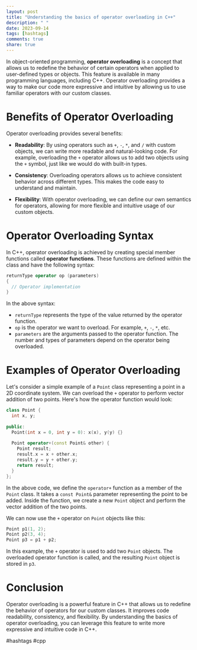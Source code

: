 ```yaml
---
layout: post
title: "Understanding the basics of operator overloading in C++"
description: " "
date: 2023-09-14
tags: [hashtags]
comments: true
share: true
---
```


In object-oriented programming, **operator overloading** is a concept that allows us to redefine the behavior of certain operators when applied to user-defined types or objects. This feature is available in many programming languages, including C++. Operator overloading provides a way to make our code more expressive and intuitive by allowing us to use familiar operators with our custom classes.

# Benefits of Operator Overloading

Operator overloading provides several benefits:

- **Readability**: By using operators such as `+`, `-`, `*`, and `/` with custom objects, we can write more readable and natural-looking code. For example, overloading the `+` operator allows us to add two objects using the `+` symbol, just like we would do with built-in types.

- **Consistency**: Overloading operators allows us to achieve consistent behavior across different types. This makes the code easy to understand and maintain.

- **Flexibility**: With operator overloading, we can define our own semantics for operators, allowing for more flexible and intuitive usage of our custom objects.

# Operator Overloading Syntax

In C++, operator overloading is achieved by creating special member functions called **operator functions**. These functions are defined within the class and have the following syntax:

```cpp
returnType operator op (parameters)
{
  // Operator implementation
}
```

In the above syntax:

- `returnType` represents the type of the value returned by the operator function.
- `op` is the operator we want to overload. For example, `+`, `-`, `*`, etc.
- `parameters` are the arguments passed to the operator function. The number and types of parameters depend on the operator being overloaded.

# Examples of Operator Overloading

Let's consider a simple example of a `Point` class representing a point in a 2D coordinate system. We can overload the `+` operator to perform vector addition of two points. Here's how the operator function would look:

```cpp
class Point {
  int x, y;
  
public:
  Point(int x = 0, int y = 0): x(x), y(y) {}
  
  Point operator+(const Point& other) {
    Point result;
    result.x = x + other.x;
    result.y = y + other.y;
    return result;
  }
};
```

In the above code, we define the `operator+` function as a member of the `Point` class. It takes a `const Point&` parameter representing the point to be added. Inside the function, we create a new `Point` object and perform the vector addition of the two points.

We can now use the `+` operator on `Point` objects like this:

```cpp
Point p1(1, 2);
Point p2(3, 4);
Point p3 = p1 + p2;
```

In this example, the `+` operator is used to add two `Point` objects. The overloaded operator function is called, and the resulting `Point` object is stored in `p3`.

# Conclusion

Operator overloading is a powerful feature in C++ that allows us to redefine the behavior of operators for our custom classes. It improves code readability, consistency, and flexibility. By understanding the basics of operator overloading, you can leverage this feature to write more expressive and intuitive code in C++.

#hashtags #cpp